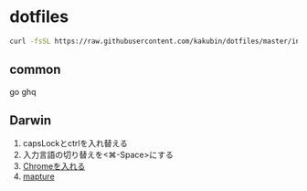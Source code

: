 # dotfiles

```sh
curl -fsSL https://raw.githubusercontent.com/kakubin/dotfiles/master/install.sh | sh
```


## common
go
ghq

## Darwin
1. capsLockとctrlを入れ替える
2. 入力言語の切り替えを<⌘-Space>にする
3. [Chromeを入れる](https://www.google.com/intl/ja_jp/chrome/)
4. [mapture](https://anatoo.jp/mapture/)
